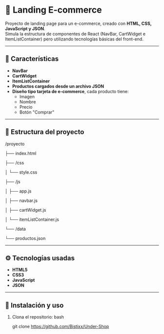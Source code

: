 # 🛒 Landing E-commerce

Proyecto de landing page para un e-commerce, creado con **HTML, CSS, JavaScript y JSON**.  
Simula la estructura de componentes de React (NavBar, CartWidget e ItemListContainer) pero utilizando tecnologías básicas del front-end.  

---

## 📌 Características

- **NavBar**
- **CartWidget**
- **ItemListContainer**
- **Productos cargados desde un archivo JSON**
- **Diseño tipo tarjeta de e-commerce**, cada producto tiene:
  - Imagen
  - Nombre
  - Precio
  - Botón "Comprar"

---

## 📂 Estructura del proyecto

/proyecto

├── index.html

├── /css

│ └── style.css

├── /js

│ ├── app.js

│ ├── navbar.js

│ ├── cartWidget.js

│ └── itemListContainer.js

└── /data

└── productos.json

---

## ⚙️ Tecnologías usadas

- **HTML5**
- **CSS3**
- **JavaScript**
- **JSON**

---

## 🚀 Instalación y uso

1. Clona el repositorio:
   bash

   git clone https://github.com/Bistixx/Under-Shop
